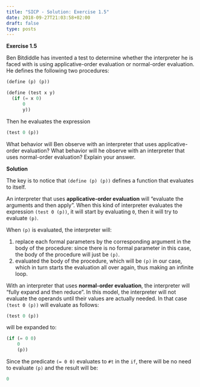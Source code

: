 ```yaml
---
title: "SICP - Solution: Exercise 1.5"
date: 2018-09-27T21:03:58+02:00
draft: false
type: posts
---
```


**Exercise 1.5**

Ben Bitdiddle has invented a test to determine whether the interpreter he is faced with is using applicative-order evaluation or normal-order evaluation. He defines the following two procedures:

```scheme
(define (p) (p))

(define (test x y)
  (if (= x 0)
      0
      y))
```

Then he evaluates the expression

```scheme
(test 0 (p))
```

What behavior will Ben observe with an interpreter that uses applicative-order evaluation? What behavior will he observe with an interpreter that uses normal-order evaluation? Explain your answer.

**Solution**

The key is to notice that `(define (p) (p))` defines a function that evaluates to itself.

An interpreter that uses **applicative-order evaluation** will “evaluate the arguments and then apply”. When this kind of interpreter evaluates the expression `(test 0 (p))`, it will start by evaluating `0`, then it will try to evaluate `(p)`.

When `(p)` is evaluated, the interpreter will:

1. replace each formal parameters by the corresponding argument in the body of the procedure: since there is no formal parameter in this case, the body of the procedure will just be `(p)`.
2. evaluated the body of the procedure, which will be `(p)` in our case, which in turn starts the evaluation all over again, thus making an infinite loop.

With an interpreter that uses **normal-order evaluation**, the interpreter will “fully expand and then reduce”. In this model, the interpreter will not evaluate the operands until their values are actually needed. In that case `(test 0 (p))` will evaluate as follows:

```scheme
(test 0 (p))
```

will be expanded to:

```scheme
(if (= 0 0)
    0
    (p))
```

Since the predicate `(= 0 0)` evaluates to `#t` in the `if`, there will be no need to evaluate `(p)` and the result will be:

```scheme
0
```
